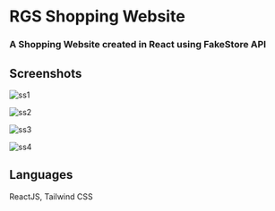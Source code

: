 # RGS Shopping Website
### A Shopping Website created in React using FakeStore API

## Screenshots
![ss1](https://github.com/sellgabe/rgs-shopping/assets/41419376/cf205ff0-0159-4b39-bf9e-6a723050ca05)

![ss2](https://github.com/sellgabe/rgs-shopping/assets/41419376/350f1615-3328-4ad1-8f88-06fc871e330e)

![ss3](https://github.com/sellgabe/rgs-shopping/assets/41419376/23dff42d-1443-438f-908f-617d49a2a17a)

![ss4](https://github.com/sellgabe/rgs-shopping/assets/41419376/97ed2109-791c-47d2-9a0a-605b347283ae)


## Languages
ReactJS, Tailwind CSS
